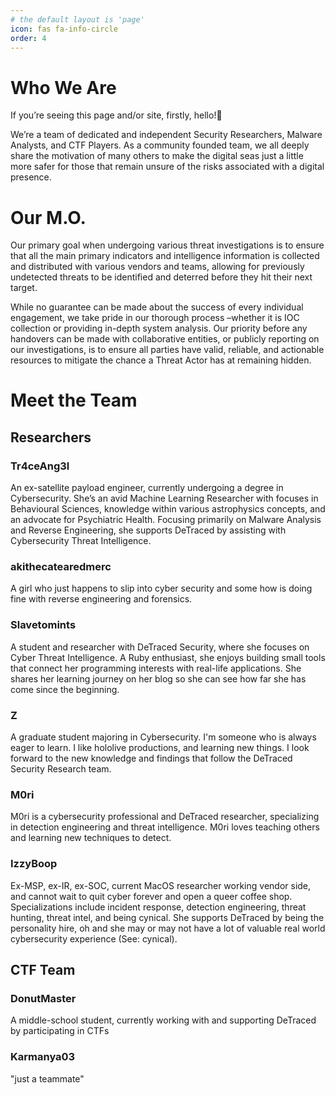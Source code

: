```yaml
---
# the default layout is 'page'
icon: fas fa-info-circle
order: 4
---
```


# Who We Are
If you’re seeing this page and/or site, firstly, hello!👋

We’re a team of dedicated and independent Security Researchers, Malware Analysts, and CTF Players. As a community founded team, we all deeply share the motivation of many others to make the digital seas just a little more safer for those that remain unsure of the risks associated with a digital presence.

# Our M.O.
Our primary goal when undergoing various threat investigations is to ensure that all the main primary indicators and intelligence information is collected and distributed with various vendors and teams, allowing for previously undetected threats to be identified and deterred before they hit their next target.

While no guarantee can be made about the success of every individual engagement, we take pride in our thorough process –whether it is IOC collection or providing in-depth system analysis. Our priority before any handovers can be made with collaborative entities, or publicly reporting on our investigations, is to ensure all parties have valid, reliable, and actionable resources to mitigate the chance a Threat Actor has at remaining hidden.

# Meet the Team
## Researchers
### Tr4ceAng3l
An ex-satellite payload engineer, currently undergoing a degree in Cybersecurity. She’s an avid Machine Learning Researcher with focuses in Behavioural Sciences, knowledge within various astrophysics concepts, and an advocate for Psychiatric Health. Focusing primarily on Malware Analysis and Reverse Engineering, she supports DeTraced by assisting with Cybersecurity Threat Intelligence.

### akithecatearedmerc
A girl who just happens to slip into cyber security and some how is doing fine with reverse engineering and forensics.

### Slavetomints
A student and researcher with DeTraced Security, where she focuses on Cyber Threat Intelligence. A Ruby enthusiast, she enjoys building small tools that connect her programming interests with real-life applications. She shares her learning journey on her blog so she can see how far she has come since the beginning.

### Z
A graduate student majoring in Cybersecurity. I'm someone who is always eager to learn. I like hololive productions, and learning new things. I look forward to the new knowledge and findings that follow the DeTraced Security Research team.

### M0ri 
M0ri is a cybersecurity professional and DeTraced researcher, specializing in detection engineering and threat intelligence. M0ri loves teaching others and learning new techniques to detect. 

### IzzyBoop
Ex-MSP, ex-IR, ex-SOC, current MacOS researcher working vendor side, and cannot wait to quit cyber forever and open a queer coffee shop. Specializations include incident response, detection engineering, threat hunting, threat intel, and being cynical. She supports DeTraced by being the personality hire, oh and she may or may not have a lot of valuable real world cybersecurity experience (See: cynical). 

## CTF Team
### DonutMaster
A middle-school student, currently working with and supporting DeTraced by participating in CTFs

### Karmanya03
"just a teammate"
